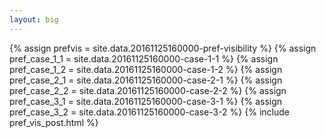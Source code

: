 ```yaml
---
layout: big
---
```

{% assign prefvis = site.data.20161125160000-pref-visibility %}
{% assign pref_case_1_1 = site.data.20161125160000-case-1-1 %}
{% assign pref_case_1_2 = site.data.20161125160000-case-1-2 %}
{% assign pref_case_2_1 = site.data.20161125160000-case-2-1 %}
{% assign pref_case_2_2 = site.data.20161125160000-case-2-2 %}
{% assign pref_case_3_1 = site.data.20161125160000-case-3-1 %}
{% assign pref_case_3_2 = site.data.20161125160000-case-3-2 %}
{% include pref_vis_post.html %}
